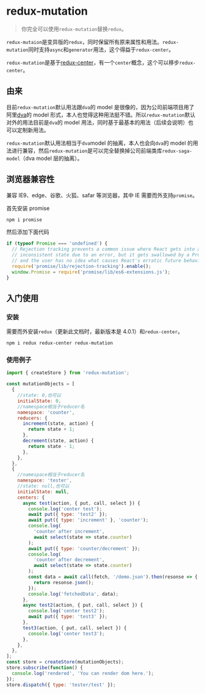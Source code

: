 # redux-mutation

> 你完全可以使用`redux-mutation`替换`redux`。

`redux-mutaion`是变异版的`redux`，同时保留所有原来属性和用法。`redux-mutation`同时支持`async`和`generator`用法，这个得益于`redux-center`。

`redux-mutation`是基于[redux-center](https://github.com/dog-days/redux-center)，有一个`center`概念，这个可以移步`redux-center`。

## 由来

目前`redux-mutation`默认用法跟`dva`的 model 是很像的，因为公司前端项目用了阿里[dva](https://github.com/dvajs/dva)的 model 形式，本人也觉得这种用法挺不错。所以`redux-mutation`默认对外的用法目前是`dva`的 model 用法，同时基于最基本的用法（后续会说明）也可以定制新用法。

`redux-mutation`默认用法相当于`dva`model 的抽离，本人也会向`dva`的 model 的用法进行兼容，然后`redux-mutation`是可以完全替换掉公司前端类库`redux-saga-model`（dva model 层的抽离）。

## 浏览器兼容性

兼容 IE9、edge、谷歌、火狐、safar 等浏览器，其中 IE 需要而外支持`promise`。

首先安装 promise

```sh
npm i promise
```

然后添加下面代码

```js
if (typeof Promise === 'undefined') {
  // Rejection tracking prevents a common issue where React gets into an
  // inconsistent state due to an error, but it gets swallowed by a Promise,
  // and the user has no idea what causes React's erratic future behavior.
  require('promise/lib/rejection-tracking').enable();
  window.Promise = require('promise/lib/es6-extensions.js');
}
```

## 入门使用

### 安装

需要而外安装`redux`（更新此文档时，最新版本是 4.0.1）和`redux-center`。

```sh
npm i redux redux-center redux-mutation
```

### 使用例子

```js
import { createStore } from 'redux-mutation';

const mutationObjects = [
  {
    //state: 0,也可以
    initialState: 0,
    //namespace相当于reducer名
    namespace: 'counter',
    reducers: {
      increment(state, action) {
        return state + 1;
      },
      decrement(state, action) {
        return state - 1;
      },
    },
  },
  {
    //namespace相当于reducer名
    namespace: 'tester',
    //state: null,也可以
    initialState: null,
    centers: {
      async test(action, { put, call, select }) {
        console.log('center test');
        await put({ type: 'test2' });
        await put({ type: 'increment' }, 'counter');
        console.log(
          'counter after increment',
          await select(state => state.counter)
        );
        await put({ type: 'counter/decrement' });
        console.log(
          'counter after decrement',
          await select(state => state.counter)
        );
        const data = await call(fetch, '/demo.json').then(resonse => {
          return resonse.json();
        });
        console.log('fetchedData', data);
      },
      async test2(action, { put, call, select }) {
        console.log('center test2');
        await put({ type: 'test3' });
      },
      test3(action, { put, call, select }) {
        console.log('center test3');
      },
    },
  },
];
const store = createStore(mutationObjects);
store.subscribe(function() {
  console.log('rendered', 'You can render dom here.');
});
store.dispatch({ type: 'tester/test' });
```

